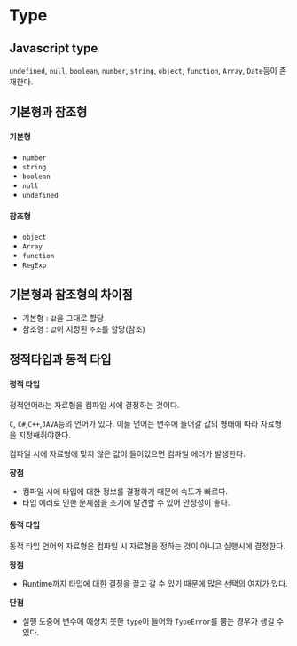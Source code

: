 # Type

## Javascript type

`undefined`, `null`, `boolean`, `number`, `string`, `object`, `function`, `Array`, `Date`등이 존재한다.

## 기본형과 참조형

#### 기본형

- `number`
- `string`
- `boolean`
- `null`
- `undefined`

#### 참조형

- `object`
- `Array`
- `function`
- `RegExp`

## 기본형과 참조형의 차이점

- 기본형 : `값`을 그대로 할당
- 참조형 : `값`이 지정된 `주소`를 할당(참조)

## 정적타입과 동적 타입

#### 정적 타입

정적언어라는 자료형을 컴파일 시에 결정하는 것이다.

`C`, `C#`,`C++`,`JAVA`등의 언어가 있다. 이들 언어는 변수에 들어갈 값의 형태에 따라 자료형을 지정해줘야한다.

컴파일 시에 자료형에 맞지 않은 값이 들어있으면 컴파일 에러가 발생한다.

**장점**

- 컴파일 시에 타입에 대한 정보를 결정하기 때문에 속도가 빠르다.
- 타입 에러로 인한 문제점을 초기에 발견할 수 있어 안정성이 좋다.

#### 동적 타입

동적 타입 언어의 자료형은 컴파일 시 자료형을 정하는 것이 아니고 실행시에 결정한다.

**장점**

- Runtime까지 타입에 대한 결정을 끌고 갈 수 있기 때문에 많은 선택의 여지가 있다.

**단점**

- 실행 도중에 변수에 예상치 못한 `type`이 들어와 `TypeError`를 뿜는 경우가 생길 수 있다.
